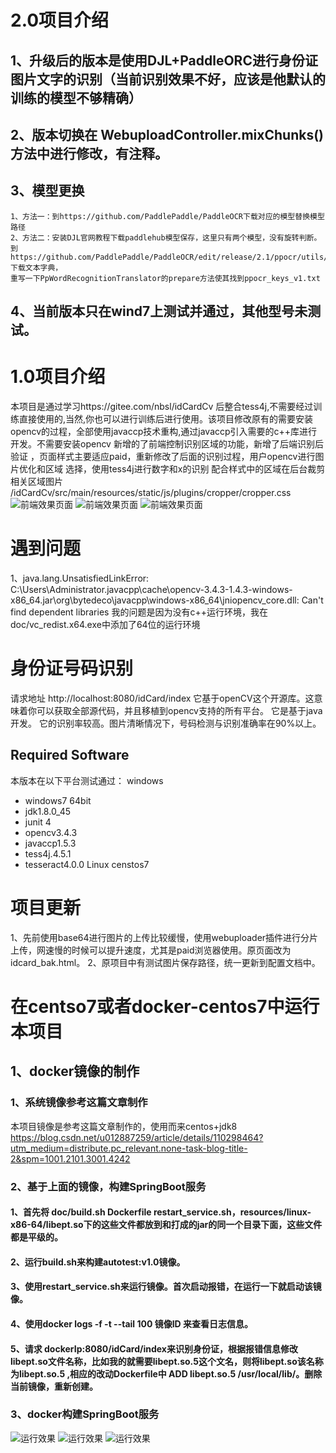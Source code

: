 # 2.0项目介绍
1、升级后的版本是使用DJL+PaddleORC进行身份证图片文字的识别（当前识别效果不好，应该是他默认的训练的模型不够精确）
------------
2、版本切换在 WebuploadController.mixChunks()方法中进行修改，有注释。
------------
3、模型更换
------------
	1、方法一：到https://github.com/PaddlePaddle/PaddleOCR下载对应的模型替换模型路径
	2、方法二：安装DJL官网教程下载paddlehub模型保存，这里只有两个模型，没有旋转判断。
	到https://github.com/PaddlePaddle/PaddleOCR/edit/release/2.1/ppocr/utils/ppocr_keys_v1.txt下载文本字典，
	重写一下PpWordRecognitionTranslator的prepare方法使其找到ppocr_keys_v1.txt
4、当前版本只在wind7上测试并通过，其他型号未测试。
------------

# 1.0项目介绍
本项目是通过学习https://gitee.com/nbsl/idCardCv 后整合tess4j,不需要经过训练直接使用的,当然,你也可以进行训练后进行使用。该项目修改原有的需要安装opencv的过程，全部使用javaccp技术重构,通过javaccp引入需要的c++库进行开发。不需要安装opencv
新增的了前端控制识别区域的功能，新增了后端识别后验证 ，页面样式主要适应paid，重新修改了后面的识别过程，用户opencv进行图片优化和区域
选择，使用tess4j进行数字和x的识别
配合样式中的区域在后台裁剪相关区域图片
/idCardCv/src/main/resources/static/js/plugins/cropper/cropper.css
![前端效果页面](https://gitee.com/endlesshh/idCardCv/raw/master/img/1.jpg)
![前端效果页面](https://gitee.com/endlesshh/idCardCv/raw/master/img/2.jpg)
![前端效果页面](https://gitee.com/endlesshh/idCardCv/raw/master/img/3.jpg)
# 遇到问题
1、java.lang.UnsatisfiedLinkError: C:\Users\Administrator\.javacpp\cache\opencv-3.4.3-1.4.3-windows-x86_64.jar\org\bytedeco\javacpp\windows-x86_64\jniopencv_core.dll: Can't find dependent libraries
 我的问题是因为没有c++运行环境，我在doc/vc_redist.x64.exe中添加了64位的运行环境

# 身份证号码识别
请求地址
http://localhost:8080/idCard/index
它基于openCV这个开源库。这意味着你可以获取全部源代码，并且移植到opencv支持的所有平台。
它是基于java开发。
它的识别率较高。图片清晰情况下，号码检测与识别准确率在90%以上。
 
 Required Software
------------
本版本在以下平台测试通过：
windows
* windows7 64bit
* jdk1.8.0_45
* junit 4
* opencv3.4.3
* javaccp1.5.3
* tess4j.4.5.1
* tesseract4.0.0
Linux
 censtos7 

# 项目更新
1、先前使用base64进行图片的上传比较缓慢，使用webuploader插件进行分片上传，网速慢的时候可以提升速度，尤其是paid浏览器使用。原页面改为idcard_bak.html。
2、原项目中有测试图片保存路径，统一更新到配置文档中。

# 在centso7或者docker-centos7中运行本项目

## 1、docker镜像的制作

### 1、系统镜像参考这篇文章制作

本项目镜像是参考这篇文章制作的，使用而来centos+jdk8
	https://blog.csdn.net/u012887259/article/details/110298464?utm_medium=distribute.pc_relevant.none-task-blog-title-2&spm=1001.2101.3001.4242
	
### 2、基于上面的镜像，构建SpringBoot服务


#### 1、首先将 doc/build.sh Dockerfile restart_service.sh，resources/linux-x86-64/libept.so下的这些文件都放到和打成的jar的同一个目录下面，这些文件都是平级的。
#### 2、运行build.sh来构建autotest:v1.0镜像。
#### 3、使用restart_service.sh来运行镜像。首次启动报错，在运行一下就启动该镜像。
#### 4、使用docker logs -f -t --tail 100  镜像ID 来查看日志信息。
#### 5、请求 dockerIp:8080/idCard/index来识别身份证，根据报错信息修改libept.so文件名称，比如我的就需要libept.so.5这个文名，则将libept.so该名称为libept.so.5 ,相应的改动Dockerfile中 ADD libept.so.5 /usr/local/lib/。删除当前镜像，重新创建。


### 3、docker构建SpringBoot服务
![运行效果](https://gitee.com/endlesshh/idCardCv/raw/master/img/4.png)
![运行效果](https://gitee.com/endlesshh/idCardCv/raw/master/img/5.png)
![运行效果](https://gitee.com/endlesshh/idCardCv/raw/master/img/6.png)	

 